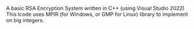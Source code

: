 A basic RSA Encryption System written in C++ (using Visual Studio 2022)
This lcode uses MPIR (for Windows, or GMP for Linux) library to implement on big integers.